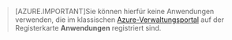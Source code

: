 > [AZURE.IMPORTANT]Sie können hierfür keine Anwendungen verwenden, die im klassischen [Azure-Verwaltungsportal](https://manage.windowsazure.com/) auf der Registerkarte **Anwendungen** registriert sind.

<!---HONumber=Oct15_HO1-->